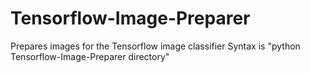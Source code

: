 # Tensorflow-Image-Preparer
Prepares images for the Tensorflow image classifier
Syntax is "python Tensorflow-Image-Preparer directory"
